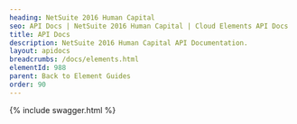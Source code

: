 ```yaml
---
heading: NetSuite 2016 Human Capital
seo: API Docs | NetSuite 2016 Human Capital | Cloud Elements API Docs
title: API Docs
description: NetSuite 2016 Human Capital API Documentation.
layout: apidocs
breadcrumbs: /docs/elements.html
elementId: 988
parent: Back to Element Guides
order: 90
---
```


{% include swagger.html %}
